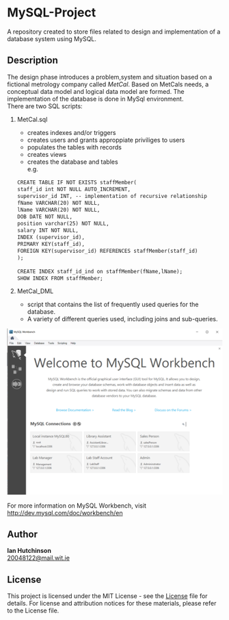# MySQL-Project
A repository created to store files related to design and implementation of a database system using MySQL.  



## Description
The design phase introduces a problem,system and situation based on a fictional metrology company called *MetCal*. 
Based on MetCals needs, a conceptual data model and logical data model are formed. The implementation of the database is done in 
MySql environment. <br>
There are two SQL scripts:
1. MetCal.sql <br/>

    * creates indexes and/or triggers
    * creates users and grants approppiate priviliges to users
    * populates the tables with records
    * creates views 
     * creates the database and tables <br>e.g. <br>
    ```
    CREATE TABLE IF NOT EXISTS staffMember(
	staff_id int NOT NULL AUTO_INCREMENT,
	supervisor_id INT, -- implementation of recursive relationship
	fName VARCHAR(20) NOT NULL,
	lName VARCHAR(20) NOT NULL,
	DOB DATE NOT NULL,
	position varchar(25) NOT NULL,
	salary INT NOT NULL,
	INDEX (supervisor_id), 
	PRIMARY KEY(staff_id),
	FOREIGN KEY(supervisor_id) REFERENCES staffMember(staff_id)
   ); 

   CREATE INDEX staff_id_ind on staffMember(fName,lName);
   SHOW INDEX FROM staffMember; 
    ```  
2. MetCal_DML <br/>

    * script that contains the list of frequently used queries for the database. 
    * A variety of different queries used, including joins and sub-queries.
    

![](https://github.com/Irhutchi/MySQL-Project/blob/master/MySQL_WorkBench.PNG)

For more information on MySQL Workbench, visit http://dev.mysql.com/doc/workbench/en<br>

## Author

**Ian Hutchinson**  
20048122@mail.wit.ie


## License

This project is licensed under the MIT  License - see the [License](https://github.com/Irhutchi/MySQL-Project/blob/master/LICENSE) file for details. 
For license and attribution notices for these materials, please refer to the License file.

